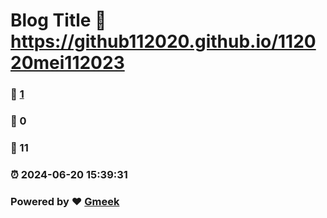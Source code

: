 # Blog Title :link: https://github112020.github.io/112020mei112023 
### :page_facing_up: [1](https://github112020.github.io/112020mei112023/tag.html) 
### :speech_balloon: 0 
### :hibiscus: 11 
### :alarm_clock: 2024-06-20 15:39:31 
### Powered by :heart: [Gmeek](https://github.com/Meekdai/Gmeek)
